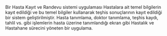 Bir Hasta Kayıt ve Randevu sistemi uygulaması
Hastalara ait temel bilgilerin kayıt edildiği ve bu temel bilgiler kullanarak teşhis sonuçlarının kayıt edildiği bir sistem geliştirilmiştir.
Hasta tanımlama, doktor tanımlama, teşhis kaydı, tahlil vs. gibi işlemlerin hasta üzerine tanımlandığı ekran gibi Hastalık ve Hastahane sürecini yöneten bir uygulama.
